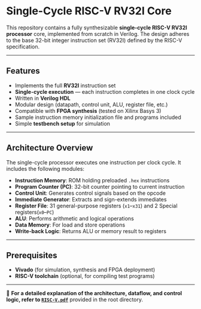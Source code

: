 # Single-Cycle RISC-V RV32I Core

This repository contains a fully synthesizable **single-cycle RISC-V RV32I processor** core, implemented from scratch in Verilog. The design adheres to the base 32-bit integer instruction set (RV32I) defined by the RISC-V specification.

---

## Features

- Implements the full **RV32I** instruction set
- **Single-cycle execution** — each instruction completes in one clock cycle
- Written in **Verilog HDL**
- Modular design (datapath, control unit, ALU, register file, etc.)
- Compatible with **FPGA synthesis** (tested on Xilinx Basys 3)
- Sample instruction memory initialization file and programs included
- Simple **testbench setup** for simulation

---

## Architecture Overview

The single-cycle processor executes one instruction per clock cycle. It includes the following modules:

- **Instruction Memory**: ROM holding preloaded `.hex` instructions
- **Program Counter (PC)**: 32-bit counter pointing to current instruction
- **Control Unit**: Generates control signals based on the opcode
- **Immediate Generator**: Extracts and sign-extends immediates
- **Register File**: 31 general-purpose registers (`x1`–`x31`) and 2 Special registers(`x0`–`PC`)
- **ALU**: Performs arithmetic and logical operations
- **Data Memory**: For load and store operations
- **Write-back Logic**: Returns ALU or memory result to registers

---

## Prerequisites

- **Vivado** (for simulation, synthesis and FPGA deployment)
- **RISC-V toolchain** (optional, for compiling test programs)

---

📘 **For a detailed explanation of the architecture, dataflow, and control logic, refer to [`RISC-V.pdf`](./RISC-V.pdf)** provided in the root directory.
